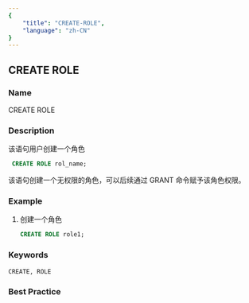 ```yaml
---
{
    "title": "CREATE-ROLE",
    "language": "zh-CN"
}
---
```


<!--
Licensed to the Apache Software Foundation (ASF) under one
or more contributor license agreements.  See the NOTICE file
distributed with this work for additional information
regarding copyright ownership.  The ASF licenses this file
to you under the Apache License, Version 2.0 (the
"License"); you may not use this file except in compliance
with the License.  You may obtain a copy of the License at

  http://www.apache.org/licenses/LICENSE-2.0

Unless required by applicable law or agreed to in writing,
software distributed under the License is distributed on an
"AS IS" BASIS, WITHOUT WARRANTIES OR CONDITIONS OF ANY
KIND, either express or implied.  See the License for the
specific language governing permissions and limitations
under the License.
-->

## CREATE ROLE

### Name

CREATE ROLE

### Description

该语句用户创建一个角色

```sql
 CREATE ROLE rol_name;
```

该语句创建一个无权限的角色，可以后续通过 GRANT 命令赋予该角色权限。

### Example

1. 创建一个角色

    ```sql
    CREATE ROLE role1;
    ```

### Keywords

    CREATE, ROLE

### Best Practice


